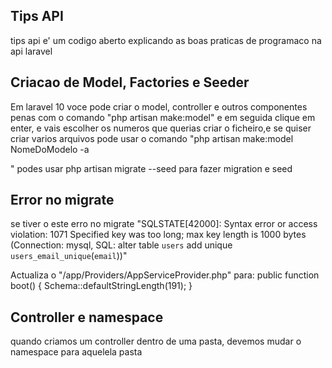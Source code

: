 ## Tips API

tips api e' um codigo aberto explicando as boas praticas de programaco na api laravel

## Criacao de Model, Factories e Seeder

Em laravel 10 voce pode criar o model, controller e outros componentes penas com o comando "php artisan make:model" e em seguida clique em enter, e vais escolher os numeros que querias criar o ficheiro,e se quiser criar varios arquivos pode usar o comando "php artisan make:model NomeDoModelo -a

"
podes usar php artisan migrate --seed para fazer migration e seed
## Error no migrate 

se tiver o este erro no migrate "SQLSTATE[42000]: Syntax error or access violation: 1071 Specified key was too long; max key length is 1000 bytes (Connection: mysql, SQL: alter table `users` add unique `users_email_unique`(`email`))"

Actualiza o "/app/Providers/AppServiceProvider.php"
para:
public function boot()
{
    Schema::defaultStringLength(191);
}

## Controller e namespace

quando criamos um controller dentro de uma pasta, devemos mudar o namespace para aquelela pasta
